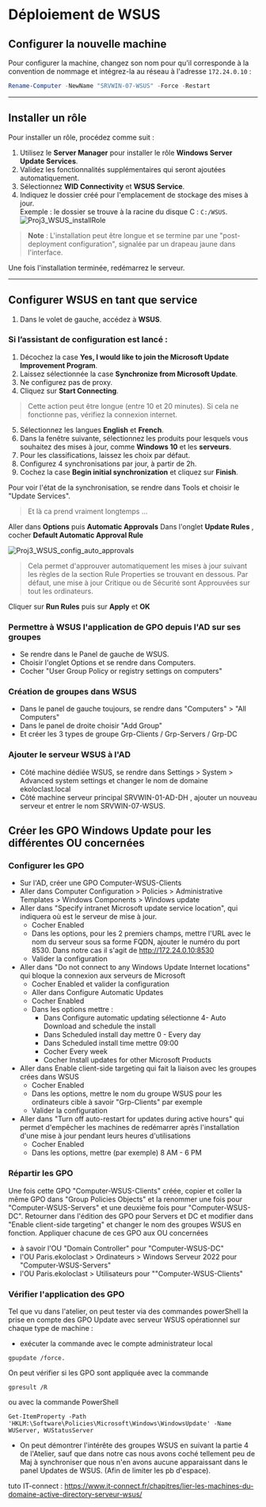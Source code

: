 # Déploiement de WSUS

## Configurer la nouvelle machine

Pour configurer la machine, changez son nom pour qu'il corresponde à la convention de nommage et intégrez-la au réseau à l'adresse `172.24.0.10` :

```powershell
Rename-Computer -NewName "SRVWIN-07-WSUS" -Force -Restart
```

---

## Installer un rôle

Pour installer un rôle, procédez comme suit :

1. Utilisez le **Server Manager** pour installer le rôle **Windows Server Update Services**.
2. Validez les fonctionnalités supplémentaires qui seront ajoutées automatiquement.
3. Sélectionnez **WID Connectivity** et **WSUS Service**.
4. Indiquez le dossier créé pour l'emplacement de stockage des mises à jour.  
   Exemple : le dossier se trouve à la racine du disque C : `C:/WSUS`.
![Proj3_WSUS_installRole](https://github.com/user-attachments/assets/1bbf67ee-69d4-4a07-ab95-d487dba61986)

> **Note** : L'installation peut être longue et se termine par une "post-deployment configuration", signalée par un drapeau jaune dans l'interface.

Une fois l'installation terminée, redémarrez le serveur.

---

## Configurer WSUS en tant que service

1. Dans le volet de gauche, accédez à **WSUS**.

### Si l’assistant de configuration est lancé :

1. Décochez la case **Yes, I would like to join the Microsoft Update Improvement Program**.
2. Laissez sélectionnée la case **Synchronize from Microsoft Update**.
3. Ne configurez pas de proxy.
4. Cliquez sur **Start Connecting**. 
> Cette action peut être longue (entre 10 et 20 minutes).  Si cela ne fonctionne pas, vérifiez la connexion internet.
5. Sélectionnez les langues **English** et **French**.
6. Dans la fenêtre suivante, sélectionnez les produits pour lesquels vous souhaitez des mises à jour, comme **Windows 10** et les **serveurs**.
7. Pour les classifications, laissez les choix par défaut.
8. Configurez 4 synchronisations par jour, à partir de 2h.
9. Cochez la case **Begin initial synchronization** et cliquez sur **Finish**.

Pour voir l'état de la synchronisation, se rendre dans Tools et choisir le "Update Services". 

> Et là ca prend vraiment longtemps ...

Aller dans **Options** puis **Automatic Approvals**
Dans l'onglet **Update Rules** , cocher **Default Automatic Approval Rule**

![Proj3_WSUS_config_auto_approvals](https://github.com/user-attachments/assets/cb2d4812-64ee-4059-89f0-67b684688584)

> Cela permet d'approuver automatiquement les mises à jour suivant les règles de la section Rule Properties se trouvant en dessous. Par défaut, une mise à jour Critique ou de Sécurité sont Approuvées sur tout les ordinateurs.

Cliquer sur **Run Rules** puis sur **Apply** et **OK**

### Permettre à WSUS l'application de GPO depuis l'AD sur ses groupes

* Se rendre dans le Panel de gauche de WSUS.
* Choisir l'onglet Options et se rendre dans Computers.
* Cocher "User Group Policy or registry settings on computers"

### Création de groupes dans WSUS

* Dans le panel de gauche toujours, se rendre dans "Computers" > "All Computers"
* Dans le panel de droite choisir "Add Group"
* Et créer les 3 types de groupe Grp-Clients / Grp-Servers / Grp-DC

### Ajouter le serveur WSUS à l'AD

* Côté machine dédiée WSUS, se rendre dans Settings > System > Advanced system settings et changer le nom de domaine ekoloclast.local
* Côté machine serveur principal SRVWIN-01-AD-DH , ajouter un nouveau serveur et entrer le nom SRVWIN-07-WSUS.

## Créer les GPO Windows Update pour les différentes OU concernées

### Configurer les GPO

* Sur l'AD, créer une GPO Computer-WSUS-Clients
* Aller dans Computer Configuration > Policies > Administrative Templates > Windows Components > Windows update
* Aller dans "Specify intranet Microsoft update service location", qui indiquera où est le serveur de mise à jour.
  * Cocher Enabled
  * Dans les options, pour les 2 premiers champs, mettre l'URL avec le nom du serveur sous sa forme FQDN, ajouter le numéro du port 8530. Dans notre cas il s'agit de http://172.24.0.10:8530
  * Valider la configuration
* Aller dans "Do not connect to any Windows Update Internet locations" qui bloque la connexion aux serveurs de Microsoft
  * Cocher Enabled et valider la configuration
  * Aller dans Configure Automatic Updates
  * Cocher Enabled
  * Dans les options mettre :
    * Dans Configure automatic updating sélectionne 4- Auto Download and schedule the install
    * Dans Scheduled install day mettre 0 - Every day
    * Dans Scheduled install time mettre 09:00
    * Cocher Every week
    * Cocher Install updates for other Microsoft Products
* Aller dans Enable client-side targeting qui fait la liaison avec les groupes crées dans WSUS
  * Cocher Enabled
  * Dans les options, mettre le nom du groupe WSUS pour les ordinateurs cible à savoir "Grp-Clients" par exemple
  * Valider la configuration
* Aller dans "Turn off auto-restart for updates during active hours" qui permet d'empêcher les machines de redémarrer après l'installation d'une mise à jour pendant leurs heures d'utilisations
  * Cocher Enabled
  * Dans les options, mettre (par exemple) 8 AM - 6 PM

### Répartir les GPO

Une fois cette GPO "Computer-WSUS-Clients" créée, copier et coller la même GPO dans "Group Policies Objects" et la renommer une fois pour "Computer-WSUS-Servers" et une deuxième fois pour "Computer-WSUS-DC".
Retourner dans l'édition des GPO pour Servers et DC et modifier dans "Enable client-side targeting" et changer le nom des groupes WSUS en fonction.
Appliquer chacune de ces GPO aux OU concernées
* à savoir l'OU "Domain Controller" pour  "Computer-WSUS-DC"
* l'OU Paris.ekoloclast > Ordinateurs > Windows Serveur 2022 pour "Computer-WSUS-Servers"
* l'OU Paris.ekoloclast > Utilisateurs pour ""Computer-WSUS-Clients"

### Vérifier l'application des GPO

Tel que vu dans l'atelier, on peut tester via des commandes powerShell la prise en compte des GPO Update avec serveur WSUS opérationnel sur chaque type de machine :
* exécuter la commande avec le compte administrateur local
````
gpupdate /force.
````
On peut vérifier si les GPO sont appliquée avec la commande 
````
gpresult /R
````
ou avec la commande PowerShell 
````
Get-ItemProperty -Path 'HKLM:\Software\Policies\Microsoft\Windows\WindowsUpdate' -Name WUServer, WUStatusServer
````



* On peut démontrer l'intérête des groupes WSUS en suivant la partie 4 de l'Atelier, sauf que dans notre cas nous avons coché tellement peu de Maj à synchroniser que nous n'en avons aucune apparaissant dans le panel Updates de WSUS. (Afin de limiter les pb d'espace).



tuto IT-connect : https://www.it-connect.fr/chapitres/lier-les-machines-du-domaine-active-directory-serveur-wsus/

